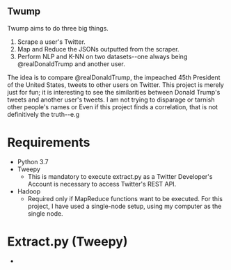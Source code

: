 ## **Twump**

Twump aims to do three big things.
1. Scrape a user's Twitter.
2. Map and Reduce the JSONs outputted from the scraper.
3. Perform NLP and K-NN on two datasets--one always being @realDonaldTrump and another user.

The idea is to compare @realDonaldTrump, the impeached 45th President of the United States, tweets to other users on Twitter. This project is merely just for fun; it is interesting to see the similarities between Donald Trump's tweets and another user's tweets. I am not trying to disparage or tarnish other people's names or  Even if this project finds a correlation, that is not definitively the truth--e.g

# Requirements
- Python 3.7
- Tweepy
  - This is mandatory to execute extract.py as a Twitter Developer's Account is necessary to access Twitter's REST API.
- Hadoop 
  - Required only if MapReduce functions want to be executed. For this project, I have used a single-node setup, using my computer as the single node.
  
# Extract.py (Tweepy)
- 
